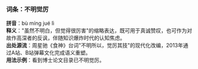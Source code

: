 <!-- 作者 DeepSeek R1 Lite Preview  2025/02/22 -->
### 词条：不明觉厉  
**拼音**：bù míng jué lì  
**释义**："虽然不明白，但觉得很厉害"的缩略表达，既可用于真诚赞叹，也可作为对故作高深者的反讽，伴随知识爆炸时代的认知焦虑。  
**出处源流**：周星驰《食神》台词"不明所以，觉厉其技"的现代化改编，2013年通过A站、B站弹幕文化完成语义重塑。  
**用法示例**：看到博士论文目录已不明觉厉。

